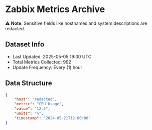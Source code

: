 # Zabbix Metrics Archive

⚠️ **Note**: Sensitive fields like hostnames and system descriptions are redacted.

## Dataset Info
- Last Updated: 2025-05-05 19:00 UTC
- Total Metrics Collected: 992
- Update Frequency: Every (1) hour

## Data Structure
```json
{
    "host": "redacted",
    "metric": "CPU Usage",
    "value": "12.5",
    "units": "%",
    "timestamp": "2024-05-21T12:00:00"
}
```
